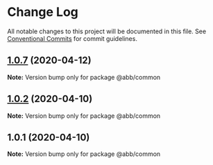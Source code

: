 # Change Log

All notable changes to this project will be documented in this file.
See [Conventional Commits](https://conventionalcommits.org) for commit guidelines.

## [1.0.7](https://github.com/Jamesley55/NewApp/compare/v1.0.6...v1.0.7) (2020-04-12)

**Note:** Version bump only for package @abb/common





## [1.0.2](https://github.com/Jamesley55/NewApp/compare/v1.0.1...v1.0.2) (2020-04-10)

**Note:** Version bump only for package @abb/common





## 1.0.1 (2020-04-10)

**Note:** Version bump only for package @abb/common
